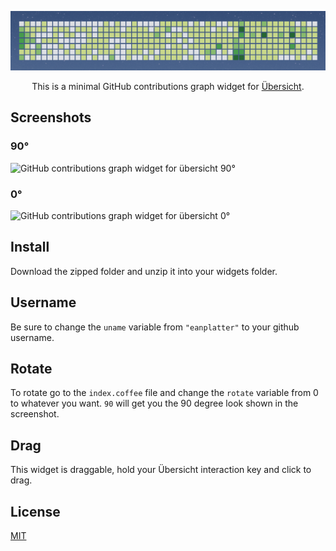 <p align="center">
  <img alt="enclave" src="./screenshot0.png" width="546">
</p>
<p align="center">
  This is a minimal GitHub contributions graph widget for <a href="http://tracesof.net/uebersicht/">Übersicht</a>.
</p>

## Screenshots
### 90°
![GitHub contributions graph widget for übersicht 90°](screenshot1.png)

### 0°
![GitHub contributions graph widget for übersicht 0°](screenshot2.png)

## Install
Download the zipped folder and unzip it into your widgets folder.

## Username
Be sure to change the `uname` variable from `"eanplatter"` to your github username.

## Rotate
To rotate go to the `index.coffee` file and change the `rotate` variable from 0 to whatever you want. `90` will get you the 90 degree look shown in the screenshot.

## Drag
This widget is draggable, hold your Übersicht interaction key and click to drag.

## License
[MIT](./LICENSE.md)
